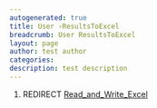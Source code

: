 ```yaml
---
autogenerated: true
title: User ›ResultsToExcel
breadcrumb: User ResultsToExcel
layout: page
author: test author
categories: 
description: test description
---
```


1.  REDIRECT [Read\_and\_Write\_Excel](Read_and_Write_Excel "wikilink")
